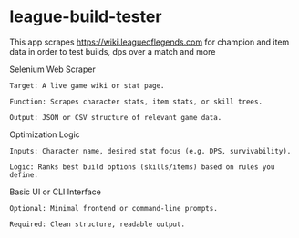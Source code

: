 # league-build-tester
This app scrapes https://wiki.leagueoflegends.com for champion and item data in order to test builds, dps over a match and more

Selenium Web Scraper

    Target: A live game wiki or stat page.

    Function: Scrapes character stats, item stats, or skill trees.

    Output: JSON or CSV structure of relevant game data.

Optimization Logic

    Inputs: Character name, desired stat focus (e.g. DPS, survivability).

    Logic: Ranks best build options (skills/items) based on rules you define.

Basic UI or CLI Interface

    Optional: Minimal frontend or command-line prompts.

    Required: Clean structure, readable output.
